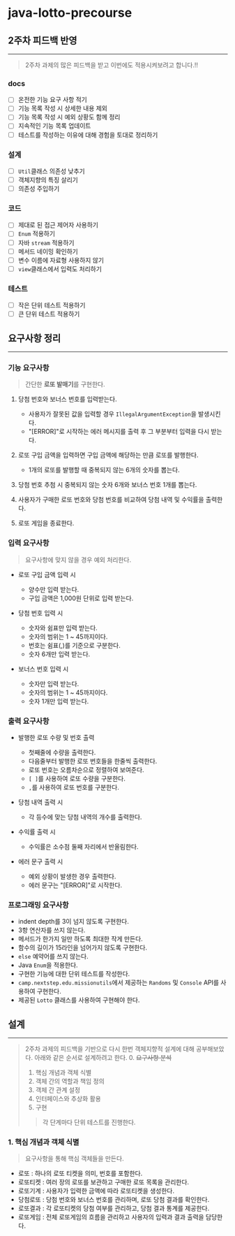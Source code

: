 # java-lotto-precourse

## 2주차 피드백 반영

---

> 2주차 과제의 많은 피드백을 받고 이번에도 적용시켜보려고 합니다.!!

### docs

- [ ] 온전한 기능 요구 사항 적기
- [ ] 기능 목록 작성 시 상세한 내용 제외
- [ ] 기능 목록 작성 시 예외 상황도 함께 정리
- [ ] 지속적인 기능 목록 업데이트
- [ ] 테스트를 작성하는 이유에 대해 경험을 토대로 정리하기

### 설계

- [ ] `Util`클래스 의존성 낮추기
- [ ] 객체지향의 특징 살리기
- [ ] 의존성 주입하기

### 코드

- [ ] 제대로 된 접근 제어자 사용하기
- [ ] `Enum` 적용하기
- [ ] 자바 `stream` 적용하기
- [ ] 메서드 네이밍 확인하기
- [ ] 변수 이름에 자료형 사용하지 않기
- [ ] `view`클래스에서 입력도 처리하기

### 테스트

- [ ] 작은 단위 테스트 적용하기
- [ ] 큰 단위 테스트 적용하기

## 요구사항 정리

---

### 기능 요구사항

> 간단한 **로또 발매기**를 구현한다.

1. 당첨 번호와 보너스 번호를 입력받는다.
    - 사용자가 잘못된 값을 입력할 경우 `IllegalArgumentException`을 발생시킨다.
    - "[ERROR]"로 시작하는 에러 메시지를 출력 후 그 부분부터 입력을 다시 받는다.


2. 로또 구입 금액을 입력하면 구입 금액에 해당하는 만큼 로또를 발행한다.
    - 1개의 로또를 발행할 때 중복되지 않는 6개의 숫자를 뽑는다.


3. 당첨 번호 추첨 시 중복되지 않는 숫자 6개와 보너스 번호 1개를 뽑는다.


4. 사용자가 구매한 로또 번호와 당첨 번호를 비교하여 당첨 내역 및 수익률을 출력한다.


5. 로또 게임을 종료한다.

### 입력 요구사항

> 요구사항에 맞지 않을 경우 예외 처리한다.

- 로또 구입 금액 입력 시
    - 양수만 입력 받는다.
    - 구입 금액은 1,000원 단위로 입력 받는다.


- 당첨 번호 입력 시
    - 숫자와 쉼표만 입력 받는다.
    - 숫자의 범위는 1 ~ 45까지이다.
    - 번호는 쉼표(,)를 기준으로 구분한다.
    - 숫자 6개만 입력 받는다.


- 보너스 번호 입력 시
    - 숫자만 입력 받는다.
    - 숫자의 범위는 1 ~ 45까지이다.
    - 숫자 1개만 입력 받는다.

### 출력 요구사항

- 발행한 로또 수량 및 번호 출력
    - 첫째줄에 수량을 출력한다.
    - 다음줄부터 발행한 로또 번호들을 한줄씩 출력한다.
    - 로또 번호는 오름차순으로 정렬하여 보여준다.
    - `[ ]`를 사용하여 로또 수량을 구분한다.
    - `,`를 사용하여 로또 번호를 구분한다.


- 당첨 내역 출력 시
    - 각 등수에 맞는 당첨 내역의 개수를 출력한다.


- 수익률 출력 시
    - 수익률은 소수점 둘째 자리에서 반올림한다.


- 에러 문구 출력 시
    - 예외 상황이 발생한 경우 출력한다.
    - 에러 문구는 "[ERROR]"로 시작한다.

### 프로그래밍 요구사항
- indent depth를 3이 넘지 않도록 구현한다.
- 3항 연산자를 쓰지 않는다.
- 메서드가 한가지 일만 하도록 최대한 작게 만든다.
- 함수의 길이가 15라인을 넘어가지 않도록 구현한다.
- `else` 예약어를 쓰지 않는다.
- Java `Enum`을 적용한다.
- 구현한 기능에 대한 단위 테스트를 작성한다.
- `camp.nextstep.edu.missionutils`에서 제공하는 `Randoms` 및 `Console` API를 사용하여 구현한다.
- 제공된 `Lotto` 클래스를 사용하여 구현해야 한다.

## 설계

---
> 2주차 과제의 피드백을 기반으로 다시 한번 객체지향적 설계에 대해 공부해보았다.
> 아래와 같은 순서로 설계하려고 한다.
> 0. ~~요구사항 분석~~
> 1. 핵심 개념과 객체 식별
> 2. 객체 간의 역할과 책임 정의
> 3. 객체 간 관계 설정
> 4. 인터페이스와 추상화 활용
> 5. 구현
>
> > 각 단계마다 단위 테스트를 진행한다.

### 1. 핵심 개념과 객체 식별
> 요구사항을 통해 핵심 객체들을 만든다.
- 로또 : 하나의 로또 티켓을 의미, 번호를 포함한다.
- 로또티켓 : 여러 장의 로또를 보관하고 구매한 로또 목록을 관리한다.
- 로또기계 : 사용자가 입력한 금액에 따라 로또티켓을 생성한다.
- 당첨로또 : 당첨 번호와 보너스 번호를 관리하며, 로또 당첨 결과를 확인한다.
- 로또결과 : 각 로또티켓의 당첨 여부를 관리하고, 당첨 결과 통계를 제공한다.
- 로또게임 : 전체 로또게임의 흐름을 관리하고 사용자의 입력과 결과 출력을 담당한다.
